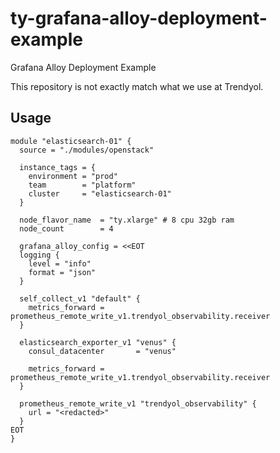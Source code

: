 # ty-grafana-alloy-deployment-example
Grafana Alloy Deployment Example 

This repository is not exactly match what we use at Trendyol.

## Usage

```hcl
module "elasticsearch-01" {
  source = "./modules/openstack"

  instance_tags = {
    environment = "prod"
    team        = "platform"
    cluster     = "elasticsearch-01"
  }

  node_flavor_name  = "ty.xlarge" # 8 cpu 32gb ram
  node_count        = 4

  grafana_alloy_config = <<EOT
  logging {
    level = "info"
    format = "json"
  }

  self_collect_v1 "default" {
    metrics_forward = prometheus_remote_write_v1.trendyol_observability.receiver
  }

  elasticsearch_exporter_v1 "venus" {
    consul_datacenter       = "venus"

    metrics_forward = prometheus_remote_write_v1.trendyol_observability.receiver
  }

  prometheus_remote_write_v1 "trendyol_observability" {
    url = "<redacted>"
  }
EOT
}
```
